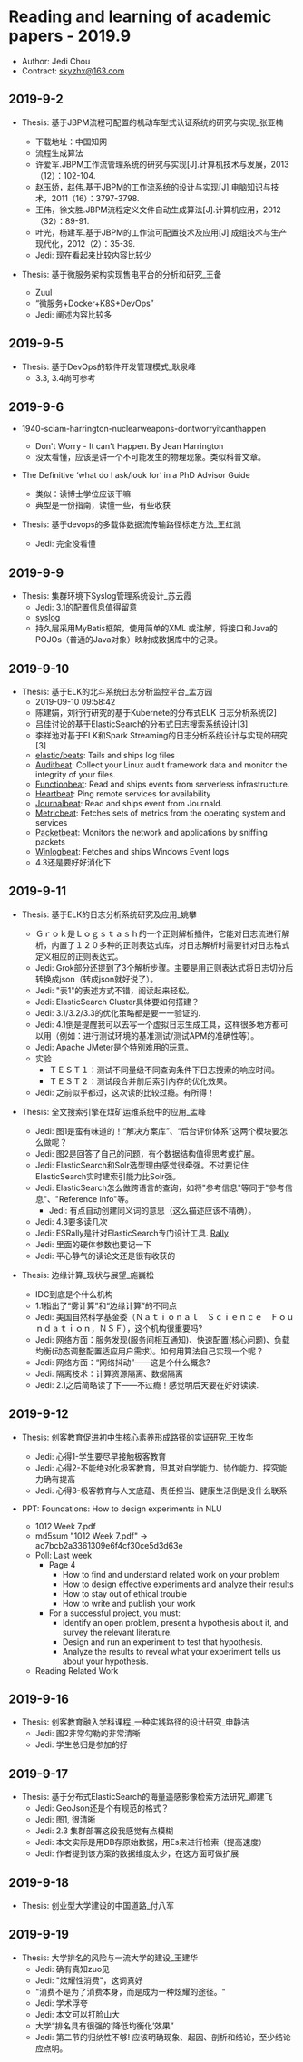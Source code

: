 # Reading and learning of academic papers - 2019.9

* Author: Jedi Chou
* Contract: skyzhx@163.com

## 2019-9-2

* Thesis: 基于JBPM流程可配置的机动车型式认证系统的研究与实现_张亚楠
  * 下载地址：中国知网
  * 流程生成算法
  * 许爱军.JBPM工作流管理系统的研究与实现[J].计算机技术与发展，2013（12）：102-104.
  * 赵玉娇，赵伟.基于JBPM的工作流系统的设计与实现[J].电脑知识与技术，2011（16）：3797-3798.
  * 王伟，徐文胜.JBPM流程定义文件自动生成算法[J].计算机应用，2012（32）：89-91.
  * 叶光，杨建军.基于JBPM的工作流可配置技术及应用[J].成组技术与生产现代化，2012（2）：35-39.  
  * Jedi: 现在看起来比较内容比较少

* Thesis: 基于微服务架构实现售电平台的分析和研究_王备
  * Zuul
  * “微服务+Docker+K8S+DevOps”
  * Jedi: 阐述内容比较多

## 2019-9-5

* Thesis: 基于DevOps的软件开发管理模式_耿泉峰
  * 3.3, 3.4尚可参考

## 2019-9-6

* 1940-sciam-harrington-nuclearweapons-dontworryitcanthappen
  * Don't Worry - It can't Happen. By Jean Harrington
  * 没太看懂，应该是讲一个不可能发生的物理现象。类似科普文章。

* The Definitive ‘what do I ask/look for’ in a PhD Advisor Guide
  * 类似：读博士学位应该干嘛
  * 典型是一份指南，读懂一些，有些收获

* Thesis: 基于devops的多载体数据流传输路径标定方法_王红凯
  * Jedi: 完全没看懂

## 2019-9-9

* Thesis: 集群环境下Syslog管理系统设计_苏云霞
  * Jedi: 3.1的配置信息值得留意
  * [syslog](https://en.wikipedia.org/wiki/Syslog#Syslog_message_components)
  * 持久层采用MyBatis框架，使用简单的XML 或注解，将接口和Java的POJOs（普通的Java对象）映射成数据库中的记录。

## 2019-9-10

* Thesis: 基于ELK的北斗系统日志分析监控平台_孟方园
  * 2019-09-10 09:58:42
  * 陈建娟，刘行行研究的基于Kubernete的分布式ELK 日志分析系统[2]
  * 吕佳讨论的基于ElasticSearch的分布式日志搜索系统设计[3]
  * 李祥池对基于ELK和Spark Streaming的日志分析系统设计与实现的研究[3]
  * [elastic/beats](https://github.com/elastic/beats/tree/master/filebeat): Tails and ships log files
  * [Auditbeat](https://github.com/elastic/beats/tree/master/auditbeat): Collect your Linux audit framework data and monitor the integrity of your files.
  * [Functionbeat](https://github.com/elastic/beats/tree/master/x-pack/functionbeat): Read and ships events from serverless infrastructure.
  * [Heartbeat](https://github.com/elastic/beats/tree/master/heartbeat): Ping remote services for availability
  * [Journalbeat](https://github.com/elastic/beats/tree/master/journalbeat): Read and ships event from Journald.
  * [Metricbeat](https://github.com/elastic/beats/tree/master/metricbeat): Fetches sets of metrics from the operating system and services
  * [Packetbeat](https://github.com/elastic/beats/tree/master/packetbeat): Monitors the network and applications by sniffing packets
  * [Winlogbeat](https://github.com/elastic/beats/tree/master/winlogbeat): Fetches and ships Windows Event logs
  * 4.3还是要好好消化下

## 2019-9-11

* Thesis: 基于ELK的日志分析系统研究及应用_姚攀
  * Ｇｒｏｋ是Ｌｏｇｓｔａｓｈ的一个正则解析插件，它能对日志流进行解析，内置了１２０多种的正则表达式库，对日志解析时需要针对日志格式定义相应的正则表达式。
  * Jedi: Grok部分还提到了3个解析步骤。主要是用正则表达式将日志切分后转换成json（转成json就好说了）。
  * Jedi: "表1"的表述方式不错，阅读起来轻松。
  * Jedi: ElasticSearch Cluster具体要如何搭建？
  * Jedi: 3.1/3.2/3.3的优化策略都是要一一验证的.
  * Jedi: 4.1倒是提醒我可以去写一个虚拟日志生成工具，这样很多地方都可以用（例如：进行测试环境的基准测试/测试APM的准确性等）。
  * Jedi: Apache JMeter是个特别难用的玩意。
  * 实验
    * ＴＥＳＴ１：测试不同量级不同查询条件下日志搜索的响应时间。
    * ＴＥＳＴ２：测试段合并前后索引内存的优化效果。
  * Jedi: 之前似乎都过，这次读的比较过瘾。有所得！

* Thesis: 全文搜索引擎在煤矿运维系统中的应用_孟峰
  * Jedi: 图1是蛮有味道的！“解决方案库”、“后台评价体系”这两个模块要怎么做呢？
  * Jedi: 图2是回答了自己的问题，有个数据结构值得思考或扩展。
  * Jedi: ElasticSearch和Solr选型理由感觉很牵强。不过要记住ElasticSearch实时建索引能力比Solr强。
  * Jedi: ElasticSearch怎么做跨语言的查询，如将"参考信息"等同于"參考信息"、"Reference Info"等。
    * Jedi: 有点自动创建同义词的意思（这么描述应该不精确）。
  * Jedi: 4.3要多读几次
  * Jedi: ESRally是针对ElasticSearch专门设计工具. [Rally](https://github.com/elastic/rally)
  * Jedi: 里面的硬体参数也要记一下
  * Jedi: 平心静气的读论文还是很有收获的

* Thesis: 边缘计算_现状与展望_施巍松
  * IDC到底是个什么机构
  * 1.1指出了“雾计算”和“边缘计算”的不同点
  * Jedi: 美国自然科学基金委（Ｎａｔｉｏｎａｌ　Ｓｃｉｅｎｃｅ　Ｆｏｕｎｄａｔｉｏｎ，ＮＳＦ），这个机构很重要吗?
  * Jedi: 网络方面：服务发现(服务间相互通知)、快速配置(核心问题)、负载均衡(动态调整配置适应用户需求)。如何用算法自己实现一个呢？
  * Jedi: 网络方面：“网络抖动”——这是个什么概念?
  * Jedi: 隔离技术：计算资源隔离、数据隔离
  * Jedi: 2.1之后简略读了下——不过瘾！感觉明后天要在好好读读.

## 2019-9-12

* Thesis: 创客教育促进初中生核心素养形成路径的实证研究_王牧华
  * Jedi: 心得1-学生要尽早接触极客教育
  * Jedi: 心得2-不能绝对化极客教育，但其对自学能力、协作能力、探究能力确有提高
  * Jedi: 心得3-极客教育与人文底蕴、责任担当、健康生活倒是没什么联系

* PPT: Foundations: How to design experiments in NLU
  * 1012 Week 7.pdf
  * md5sum "1012 Week 7.pdf" -> ac7bcb2a3361309e6f4cf30ce5d3d63e
  * Poll: Last week
    * Page 4
      * How to find and understand related work on your problem
      * How to design effective experiments and analyze their results
      * How to stay out of ethical trouble
      * How to write and publish your work
    * For a successful project, you must:
      * Identify an open problem, present a hypothesis about it, and survey the relevant literature.
      * Design and run an experiment to test that hypothesis.
      * Analyze the results to reveal what your experiment tells us about your hypothesis.
  * Reading Related Work
  
## 2019-9-16

* Thesis: 创客教育融入学科课程_一种实践路径的设计研究_申静洁
  * Jedi: 图2非常勾勒的非常清晰
  * Jedi: 学生总归是参加的好

## 2019-9-17

* Thesis: 基于分布式ElasticSearch的海量遥感影像检索方法研究_卿建飞
  * Jedi: GeoJson还是个有规范的格式？
  * Jedi: 图1, 很清晰
  * Jedi: 2.3 集群部署这段我感觉有点模糊
  * Jedi: 本文实际是用DB存原始数据，用Es来进行检索（提高速度）
  * Jedi: 作者提到该方案的数据维度太少，在这方面可做扩展

## 2019-9-18

* Thesis: 创业型大学建设的中国道路_付八军

## 2019-9-19

* Thesis: 大学排名的风险与一流大学的建设_王建华
  * Jedi: 确有真知zuo见
  * Jedi: "炫耀性消费"，这词真好
  * "消费不是为了消费本身，而是成为一种炫耀的途径。"
  * Jedi: 学术浮夸
  * Jedi: 本文可以打脸山大
  * 大学“排名具有很强的‘降低均衡化’效果”
  * Jedi: 第二节的归纳性不够! 应该明确现象、起因、剖析和结论，至少结论应点明。
